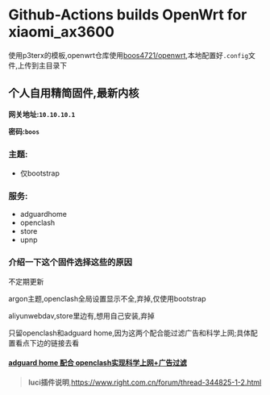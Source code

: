 # Github-Actions builds OpenWrt for xiaomi_ax3600

使用p3terx的模板,openwrt仓库使用[boos4721/openwrt](https://github.com/Boos4721/openwrt),本地配置好`.config`文件,上传到主目录下

## 个人自用精简固件,最新内核

**网关地址:`10.10.10.1`**

**密码:`boos`**

### 主题:
- 仅bootstrap

### 服务:
- adguardhome
- openclash
- store
- upnp

### 介绍一下这个固件选择这些的原因

不定期更新

argon主题,openclash全局设置显示不全,弃掉,仅使用bootstrap

aliyunwebdav,store里边有,想用自己安装,弃掉

只留openclash和adguard home,因为这两个配合能过滤广告和科学上网;具体配置看点下边的链接去看

#### [adguard home 配合 openclash实现科学上网+广告过滤](https://github.com/vonl1/Openwrt_xiaomi_ax3600/blob/main/adguard_home%E9%85%8D%E5%90%88openclash.md)

>**luci插件说明**,https://www.right.com.cn/forum/thread-344825-1-2.html
